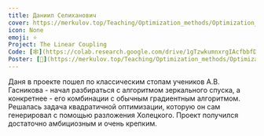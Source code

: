 ```yaml
---
title: Даниил Селиханович
cover: https://merkulov.top/Teaching/Optimization_methods/Optimization_methods____/Лучшие_проекты_по_оптимизации_2018/Даниил_Селиханович/selikhanovych.jpeg
icon: None
emoji: ⭐
Project: The Linear Coupling
Code: [🕸](https://colab.research.google.com/drive/1gTzwkumnxrgIAcfbbfDMC-Qs2otsZmhv#scrollTo=BtL8yFbf5qvc)
Poster: [📎](https://merkulov.top/Teaching/Optimization_methods/Optimization_methods____/Лучшие_проекты_по_оптимизации_2018/Даниил_Селиханович/selikhanovych_poster.pdf)
---
```


Даня в проекте пошел по классическим стопам учеников А.В. Гасникова - начал разбираться с алгоритмом зеркального спуска, а конкретнее - его комбинации с обычным градиентным алгоритмом. Решалась задача квадратичной оптимизации, которую он сам генерировал с помощью разложения Холецкого. Проект получился достаточно амбициозным и очень крепким.

